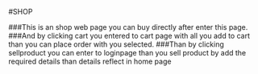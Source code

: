 #SHOP

###This is an shop web page you can buy directly after enter this page. 
###And by clicking cart you entered to cart page with all you add to cart than you can place order with you selected.
###Than by clicking sellproduct you can enter to loginpage than you sell product by add the required details than details reflect in home page
